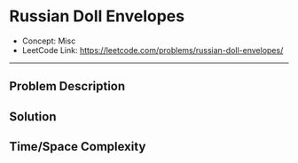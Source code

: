 # Russian Doll Envelopes

- Concept: Misc
- LeetCode Link: https://leetcode.com/problems/russian-doll-envelopes/

---

## Problem Description

## Solution

## Time/Space Complexity


